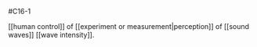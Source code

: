 #C16-1 

[[human control]] of [[experiment or measurement|perception]] of [[sound waves]] [[wave intensity]].
